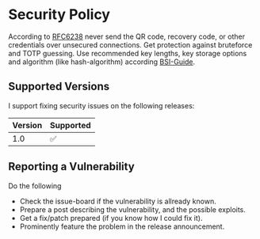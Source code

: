 # Security Policy

According to [RFC6238](https://tools.ietf.org/html/rfc6238) never send the QR code, recovery code, or other credentials over unsecured connections.
Get protection against bruteforce and TOTP guessing. 
Use recommended key lengths, key storage options and algorithm (like hash-algorithm) according [BSI-Guide](https://www.bsi.bund.de/SharedDocs/Downloads/EN/BSI/Publications/TechGuidelines/TG02102/BSI-TR-02102-1.pdf?__blob=publicationFile&v=6). 

## Supported Versions

I support fixing security issues on the following releases:

| Version | Supported          |
| ------- | ------------------ |
| 1.0     | :white_check_mark: |

## Reporting a Vulnerability

Do the following
* Check the issue-board if the vulnerability is allready known.
* Prepare a post describing the vulnerability, and the possible exploits.
* Get a fix/patch prepared (if you know how I could fix it).
* Prominently feature the problem in the release announcement.
